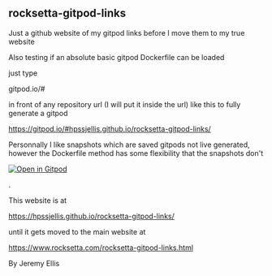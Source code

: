 ## rocksetta-gitpod-links
Just a github website of my gitpod links before I move them to my true website

Also testing if an absolute basic gitpod Dockerfile can be loaded

just type 

gitpod.io/#


in front of any repository url (I will put it inside the url) like this to fully generate a gitpod

https://gitpod.io/#hpssjellis.github.io/rocksetta-gitpod-links/


Personnally I like snapshots which are saved gitpods not live generated, however the Dockerfile method has some flexibility that the snapshots don't


[![Open in Gitpod](https://gitpod.io/button/open-in-gitpod.svg)](https://gitpod.io#snapshot/64971771-93c7-4a25-ae6a-cf2a4e6199db)



.



This website is at

https://hpssjellis.github.io/rocksetta-gitpod-links/



until it gets moved to the main website at

https://www.rocksetta.com/rocksetta-gitpod-links.html



By Jeremy Ellis
